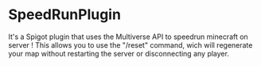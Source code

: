 # SpeedRunPlugin
It's a Spigot plugin that uses the Multiverse API to speedrun minecraft on server !
This allows you to use the "/reset" command, wich will regenerate your map without restarting the server or disconnecting any player.
